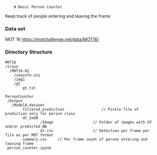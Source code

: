         # Basic Person Counter
Keep track of people entering and leaving the frame

### Data set
MOT 16 https://motchallenge.net/data/MOT16/

### Directory Structure
```
MOT16
/train
  /MOT16-02
    /seqinfo.ini
    /img1
    /gt
        gt.txt

PersonCounter
 /Output
   /ModelA_dataset
        filtered_prediction                 // Pickle file of prediction only for person class
        dt_IoUB
                /Image                  // Folder of images with GT and/or predicted BB
                dt.csv                  // Detection per frame per file as per MOT format
		summary.csv		// Per frame count of person entering and leaving frame 
 person_counter.ipynb
```
